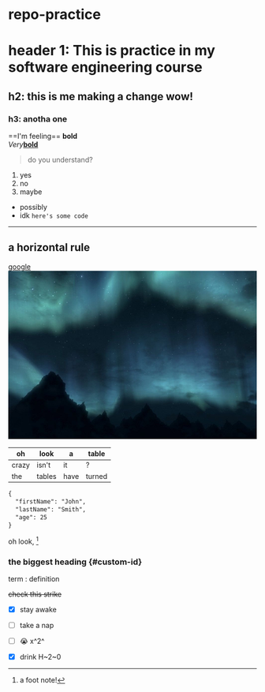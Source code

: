 # repo-practice
# header 1: This is practice in my software engineering course <br>
## h2: this is me making a change wow! <br>
### h3: anotha one <br>
==I'm feeling== <b>bold</b><br>
<i>Very</i><u><b>bold</b></u> <br>
> do you understand?
1. yes
2. no
3. maybe
- possibly
- idk
`here's some code`
---
a horizontal rule
---
[google](https://www.google.com/)
![mountains at night](mountains.png)

| oh | look | a | table |
| --- | --- | --- | --- |
| crazy | isn't | it | ? |
| the | tables | have | turned |

```
{
  "firstName": "John",
  "lastName": "Smith",
  "age": 25
}
``` 

oh look, [^1]<br>

[^1]: a foot note!

### the biggest heading {#custom-id}

term
: definition

~~check this strike~~

- [x] stay awake
- [ ] take a nap
- [ ] :sob: x^2^
- [x] drink H~2~0

